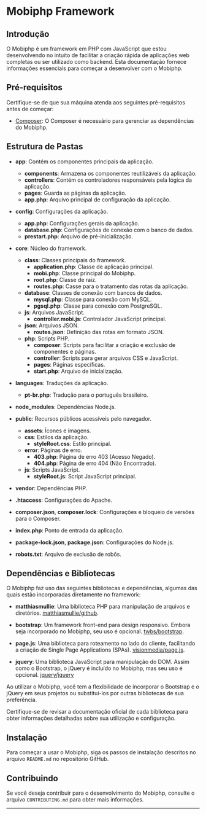 # Mobiphp Framework

## Introdução

O Mobiphp é um framework em PHP com JavaScript que estou desenvolvendo no intuito de facilitar a criação rápida de aplicações web completas ou ser utilizado como backend. Esta documentação fornece informações essenciais para começar a desenvolver com o Mobiphp.

## Pré-requisitos

Certifique-se de que sua máquina atenda aos seguintes pré-requisitos antes de começar:

- [Composer](https://getcomposer.org/): O Composer é necessário para gerenciar as dependências do Mobiphp.

## Estrutura de Pastas

- **app**: Contém os componentes principais da aplicação.
  - **components**: Armazena os componentes reutilizáveis da aplicação.
  - **controllers**: Contém os controladores responsáveis pela lógica da aplicação.
  - **pages**: Guarda as páginas da aplicação.
  - **app.php**: Arquivo principal de configuração da aplicação.

- **config**: Configurações da aplicação.
  - **app.php**: Configurações gerais da aplicação.
  - **database.php**: Configurações de conexão com o banco de dados.
  - **prestart.php**: Arquivo de pré-inicialização.

- **core**: Núcleo do framework.
  - **class**: Classes principais do framework.
    - **application.php**: Classe de aplicação principal.
    - **mobi.php**: Classe principal do Mobiphp.
    - **root.php**: Classe de raiz.
    - **routes.php**: Casse para o tratamento das rotas da aplicação.
  - **database**: Classes de conexão com bancos de dados.
    - **mysql.php**: Classe para conexão com MySQL.
    - **pgsql.php**: Classe para conexão com PostgreSQL.
  - **js**: Arquivos JavaScript.
    - **controller.mobi.js**: Controlador JavaScript principal.
  - **json**: Arquivos JSON.
    - **routes.json**: Definição das rotas em formato JSON.
  - **php**: Scripts PHP.
    - **composer**: Scripts para facilitar a criação e exclusão de componentes e páginas.
    - **controller**: Scripts para gerar arquivos CSS e JavaScript.
    - **pages**: Páginas específicas.
    - **start.php**: Arquivo de inicialização.

- **languages**: Traduções da aplicação.
  - **pt-br.php**: Tradução para o português brasileiro.

- **node_modules**: Dependências Node.js.

- **public**: Recursos públicos acessíveis pelo navegador.
  - **assets**: Ícones e imagens.
  - **css**: Estilos da aplicação.
    - **styleRoot.css**: Estilo principal.
  - **error**: Páginas de erro.
    - **403.php**: Página de erro 403 (Acesso Negado).
    - **404.php**: Página de erro 404 (Não Encontrado).
  - **js**: Scripts JavaScript.
    - **styleRoot.js**: Script JavaScript principal.

- **vendor**: Dependências PHP.

- **.htaccess**: Configurações do Apache.

- **composer.json**, **composer.lock**: Configurações e bloqueio de versões para o Composer.

- **index.php**: Ponto de entrada da aplicação.

- **package-lock.json**, **package.json**: Configurações do Node.js.

- **robots.txt**: Arquivo de exclusão de robôs.

## Dependências e Bibliotecas

O Mobiphp faz uso das seguintes bibliotecas e dependências, algumas das quais estão incorporadas diretamente no framework:

- **matthiasmullie**: Uma biblioteca PHP para manipulação de arquivos e diretórios. [matthiasmullie/github](https://github.com/matthiasmullie).

- **bootstrap**: Um framework front-end para design responsivo. Embora seja incorporado no Mobiphp, seu uso é opcional. [twbs/bootstrap](https://github.com/twbs/bootstrap).

- **page.js**: Uma biblioteca para roteamento no lado do cliente, facilitando a criação de Single Page Applications (SPAs).  [visionmedia/page.js](https://github.com/visionmedia/page.js).

- **jquery**: Uma biblioteca JavaScript para manipulação do DOM. Assim como o Bootstrap, o jQuery é incluído no Mobiphp, mas seu uso é opcional. [jquery/jquery](https://github.com/jquery/jquery)

Ao utilizar o Mobiphp, você tem a flexibilidade de incorporar o Bootstrap e o jQuery em seus projetos ou substituí-los por outras bibliotecas de sua preferência.

Certifique-se de revisar a documentação oficial de cada biblioteca para obter informações detalhadas sobre sua utilização e configuração.

## Instalação

Para começar a usar o Mobiphp, siga os passos de instalação descritos no arquivo `README.md` no repositório GitHub.

## Contribuindo

Se você deseja contribuir para o desenvolvimento do Mobiphp, consulte o arquivo `CONTRIBUTING.md` para obter mais informações.

---
